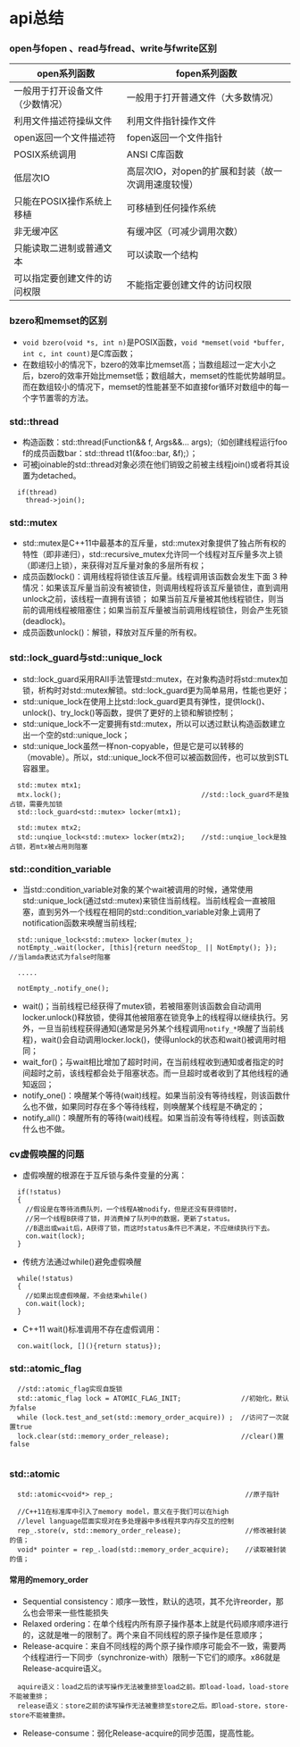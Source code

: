 # api总结

### open与fopen 、read与fread、write与fwrite区别
open系列函数 | fopen系列函数
---|---
一般用于打开设备文件（少数情况） | 一般用于打开普通文件（大多数情况）
利用文件描述符操纵文件 | 利用文件指针操作文件
open返回一个文件描述符 | fopen返回一个文件指针
POSIX系统调用 | ANSI C库函数
低层次IO | 高层次IO，对open的扩展和封装（故一次调用速度较慢）
只能在POSIX操作系统上移植 | 可移植到任何操作系统
非无缓冲区 | 有缓冲区（可减少调用次数）
只能读取二进制或普通文本 | 可以读取一个结构
可以指定要创建文件的访问权限 | 不能指定要创建文件的访问权限

### bzero和memset的区别
  * `void bzero(void *s, int n)`是POSIX函数，`void *memset(void *buffer, int c, int count)`是C库函数；
  * 在数组较小的情况下，bzero的效率比memset高；当数组超过一定大小之后，bzero的效率开始比memset低；数组越大，memset的性能优势越明显。而在数组较小的情况下，memset的性能甚至不如直接for循环对数组中的每一个字节置零的方法。

### std::thread
  * 构造函数：std::thread(Function&& f, Args&&... args);（如创建线程运行foo f的成员函数bar：std::thread t1(&foo::bar, &f);）；
  * 可被joinable的std::thread对象必须在他们销毁之前被主线程join()或者将其设置为detached。
  ```
    if(thread)
      thread->join();
  ```
  
### std::mutex
  * std::mutex是C++11中最基本的互斥量，std::mutex对象提供了独占所有权的特性（即非递归），std::recursive_mutex允许同一个线程对互斥量多次上锁（即递归上锁），来获得对互斥量对象的多层所有权；
  * 成员函数lock()：调用线程将锁住该互斥量。线程调用该函数会发生下面 3 种情况：如果该互斥量当前没有被锁住，则调用线程将该互斥量锁住，直到调用 unlock之前，该线程一直拥有该锁； 如果当前互斥量被其他线程锁住，则当前的调用线程被阻塞住；如果当前互斥量被当前调用线程锁住，则会产生死锁(deadlock)。
  * 成员函数unlock()：解锁，释放对互斥量的所有权。
  
### std::lock_guard与std::unique_lock
  * std::lock_guard采用RAII手法管理std::mutex，在对象构造时将std::mutex加锁，析构时对std::mutex解锁。std::lock_guard更为简单易用，性能也更好；
  * std::unique_lock在使用上比std::lock_guard更具有弹性，提供lock()、unlock()、try_lock()等函数，提供了更好的上锁和解锁控制；
  * std::unique_lock不一定要拥有std::mutex，所以可以透过默认构造函数建立出一个空的std::unique_lock；
  * std::unique_lock虽然一样non-copyable，但是它是可以转移的（movable）。所以，std::unique_lock不但可以被函数回传，也可以放到STL容器里。
  ```
    std::mutex mtx1;
    mtx.lock();                                   //std::lock_guard不是独占锁，需要先加锁
    std::lock_guard<std::mutex> locker(mtx1);  
    
    std::mutex mtx2;
    std::unqiue_lock<std::mutex> locker(mtx2);    //std::unqiue_lock是独占锁，若mtx被占用则阻塞
  ```
  
### std::condition_variable
  * 当std::condition_variable对象的某个wait被调用的时候，通常使用std::unique_lock(通过std::mutex)来锁住当前线程。当前线程会一直被阻塞，直到另外一个线程在相同的std::condition_variable对象上调用了notification函数来唤醒当前线程;
  ```
    std::unique_lock<std::mutex> locker(mutex_);
    notEmpty_.wait(locker, [this]{return needStop_ || NotEmpty(); });     //当lamda表达式为false时阻塞
    
    .....
    
    notEmpty_.notify_one();
  ```
   * wait()；当前线程已经获得了mutex锁，若被阻塞则该函数会自动调用locker.unlock()释放锁，使得其他被阻塞在锁竞争上的线程得以继续执行。另外，一旦当前线程获得通知(通常是另外某个线程调用`notify_*`唤醒了当前线程)，wait()会自动调用locker.lock()，使得unlock的状态和wait()被调用时相同；
   * wait_for()；与wait相比增加了超时时间，在当前线程收到通知或者指定的时间超时之前，该线程都会处于阻塞状态。而一旦超时或者收到了其他线程的通知返回；
   * notify_one()：唤醒某个等待(wait)线程。如果当前没有等待线程，则该函数什么也不做，如果同时存在多个等待线程，则唤醒某个线程是不确定的；
   * notify_all()：唤醒所有的等待(wait)线程。如果当前没有等待线程，则该函数什么也不做。

### cv虚假唤醒的问题
   * 虚假唤醒的根源在于互斥锁与条件变量的分离：
   ```
     if(!status) 
     {
       //假设是在等待消费队列，一个线程A被nodify，但是还没有获得锁时，
       //另一个线程B获得了锁，并消费掉了队列中的数据，更新了status。
       //B退出或wait后，A获得了锁，而这时status条件已不满足，不应继续执行下去。
       con.wait(lock);
     }
   ```
   * 传统方法通过while()避免虚假唤醒
   ```
     while(!status)
     {
       //如果出现虚假唤醒，不会结束while()
       con.wait(lock);
     }
   ```
   * C++11 wait()标准调用不存在虚假调用：
   ```
     con.wait(lock, [](){return status});
   ```

### std::atomic_flag
  ```
    //std::atomic_flag实现自旋锁
    std::atomic_flag lock = ATOMIC_FLAG_INIT;               //初始化，默认为false
    while (lock.test_and_set(std::memory_order_acquire)) ;  //访问了一次就置true
    lock.clear(std::memory_order_release);                  //clear()置false
    
  ```
  
### std::atomic 
  ```
    std::atomic<void*> rep_;                                 //原子指针
    
    //C++11在标准库中引入了memory model，意义在于我们可以在high 
    //level language层面实现对在多处理器中多线程共享内存交互的控制
    rep_.store(v, std::memory_order_release);                //修改被封装的值； 
    void* pointer = rep_.load(std::memory_order_acquire);    //读取被封装的值；
  ```
#### 常用的memory_order
  * Sequential consistency：顺序一致性，默认的选项，其不允许reorder，那么也会带来一些性能损失
  * Relaxed ordering：在单个线程内所有原子操作基本上就是代码顺序顺序进行的，这就是唯一的限制了。两个来自不同线程的原子操作是任意顺序；
  * Release-acquire：来自不同线程的两个原子操作顺序可能会不一致，需要两个线程进行一下同步（synchronize-with）限制一下它们的顺序。x86就是Release-acquire语义。
  ```
    aquire语义：load之后的读写操作无法被重排至load之前。即load-load，load-store不能被重排；
    release语义：store之前的读写操作无法被重排至store之后。即load-store，store-store不能被重排。

  ```
  * Release-consume：弱化Release-acquire的同步范围，提高性能。
  
  
  
  
  
  
  
  
  
  
  
  
